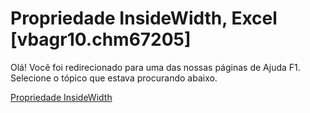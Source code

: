 
# Propriedade InsideWidth, Excel [vbagr10.chm67205]

Olá! Você foi redirecionado para uma das nossas páginas de Ajuda F1. Selecione o tópico que estava procurando abaixo.

[Propriedade InsideWidth](http://msdn.microsoft.com/library/1f6bfd65-c134-6d52-5936-dfc4a4eecda8%28Office.15%29.aspx)
